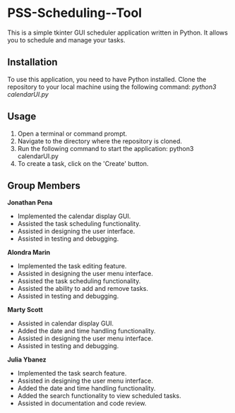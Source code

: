 # PSS-Scheduling--Tool

This is a simple tkinter GUI scheduler application written in Python. It allows you to schedule and manage your tasks. 

## Installation

To use this application, you need to have Python installed. Clone the repository to your local machine using the following command:  <i> python3 calendarUI.py </i>

## Usage

1. Open a terminal or command prompt.
2. Navigate to the directory where the repository is cloned.
3. Run the following command to start the application: python3 calendarUI.py
4. To create a task, click on the 'Create' button.


## Group Members

**Jonathan Pena**
- Implemented the calendar display GUI.
- Assisted the task scheduling functionality.
- Assisted in designing the user interface.
- Assisted in testing and debugging.

**Alondra Marin**
- Implemented the task editing feature.
- Assisted in designing the user menu interface.
- Assisted the task scheduling functionality.
- Assisted the ability to add and remove tasks.
- Assisted in testing and debugging.

 **Marty Scott**
- Assisted in calendar display GUI.
- Added the date and time handling functionality.
- Assisted in designing the user menu interface.
- Assisted in testing and debugging.

**Julia Ybanez**
- Implemented the task search feature.
- Assisted in designing the user menu interface.
- Added the date and time handling functionality.
- Added the search functionality to view scheduled tasks.
- Assisted in documentation and code review.
